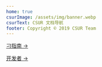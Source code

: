```yaml
---
home: true
csurImage: /assets/img/banner.webp
csurText: CSUR 文档导航
footer: Copyright © 2019 CSUR Team
---
```

<p  align="center">
<p class="action"><a href="/docs/guide/" class="nav-link action-button">刁指南 →</a></p>
<p class="action"><a href="/docs/dev/" class="nav-link action-button">开发者 →</a></p>
</p>


<!-- <div class="footer">
    <p align="center">Copyright © 2019 amamIya</p>
    <p>苏ICP备18045829号 -3</p>
</div>
-->